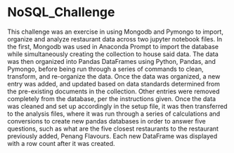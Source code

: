 # NoSQL_Challenge

This challenge was an exercise in using Mongodb and Pymongo to import, organize and analyze restaurant data across two jupyter notebook files. In the first, Mongodb was used in Anaconda Prompt to import the database while simultaneously creating the collection to house said data. The data was then organized into Pandas DataFrames using Python, Pandas, and Pymongo, before being run through a series of commands to clean, transform, and re-organize the data. Once the data was organized, a new entry was added, and updated based on data standards determined from the pre-existing documents in the collection. Other entries were removed completely from the database, per the instructions given. Once the data was cleaned and set up accordingly in the setup file, it was then transferred to the analysis files, where it was run through a series of calculations and conversions to create new pandas databases in order to answer five questions, such as what are the five closest restaurants to the restaurant previously added, Penang Flavours. Each new DataFrame was displayed with a row count after it was created.  
